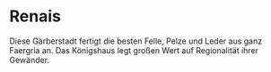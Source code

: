 # Renais

Diese Gärberstadt fertigt die besten Felle, Pelze und Leder aus ganz Faergria an. Das Königshaus legt großen Wert auf
Regionalität ihrer Gewänder.

<procedure title="Charaktere von diesem Ort">
<list columns="3">
<!-- <li><a href="Serff.md"></a></li> -->
<!-- <li><a href="Almund.md"></a></li> -->
</list>
</procedure>

